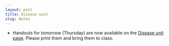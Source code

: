 ```yaml
---
layout: post
title: Disease unit
slug: Notes
---
```


* Handouts for tomorrow (Thursday) are now available on the [Disease unit page](/disease.html). Please print them and bring them to class.

